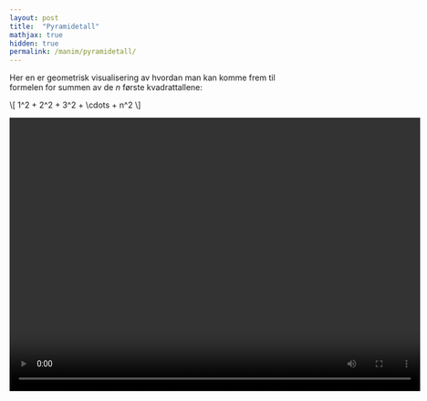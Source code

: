 ```yaml
---
layout: post
title:  "Pyramidetall"
mathjax: true
hidden: true
permalink: /manim/pyramidetall/
---
```


Her en er geometrisk visualisering av hvordan man kan komme frem til formelen for summen av de *n* første kvadrattallene:

\\[ 1^2 + 2^2 + 3^2 + \\cdots + n^2 \\]

<div class="centered-videoplayer">
<video width="720" height="480" controls  loop="true">
  <source src="/assets/manim/pyramidetall/Pyramidetall.mp4">
</video>
</div>
